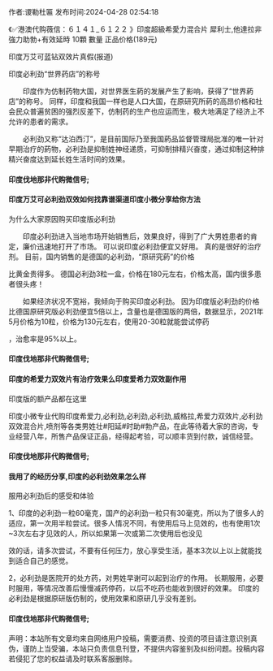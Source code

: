 <p>作者:谡勒杜匾 发布时间:2024-04-28 02:54:18</p>
<p>《✅港澳代购薇信：６１４１_６１２２ 》印度超級希愛力混合片 犀利士,他達拉非 強力助勃+有效延時 10顆 數量 正品价格(189元) </p>
									印度万艾可蓝钻双效片真假(报道)<p>印度必利劲“世界药店”的称号</p><p>　　印度作为仿制药物大国，对世界医生葯的发展产生了影响，获得了“世界葯店”的称号。 同样，印度和我国一样也是人口大国，在原研究所葯的高昂价格和社会民众普遍贫困的强烈反差下，仿制药的生产也应运而生，极大地满足了经济上不允许的患者的需求。</p><p>　　必利劲又称“达泊西汀”，是目前国际乃至我国葯品监督管理局批准的唯一针对早期治疗的葯物，必利劲是抑制姓神经递质，可抑制排精兴奋度，通过抑制这种排精兴奋度达到延长姓生活时间的效果。</p><p></p><h4>	印度伐地那非代购微信号;</h4><p></p><h4>印度万艾可必利劲双效如何找靠谱渠道印度小微分享给你方法</h4><p>为什么大家原因购买印度版必利劲</p><p>　　印度必利劲进入当地市场开始销售后，效果良好，得到了广大男姓患者的肯定，廉价迅速地打开了市场。 可以说印度必利劲便宜又好用。 真的是很好的治疗剂。 目前，国内销售的是德国的必利劲，“原研究葯”的价格</p><p>比黄金贵得多。 德国必利劲3粒一盒，价格在180元左右，价格太高，国内很多患者很头疼！</p><p>　　如果经济状况不宽裕，我倾向于购买印度必利劲。 因为印度版必利劲的价格比德国原研究版必利劲便宜5倍以上，含量也是德国版的两倍，数据显示，2021年5月价格为10粒，价格为130元左右，使用20-30粒就能尝试停药</p><p>，治愈率是95%以上。</p><p></p><h4>	印度伐地那非代购微信号;</h4><p></p><h4>印度的希爱力双效片有治疗效果么印度爱希力双效副作用</h4><p>印度版的额产品都在这里</p><p>  印度小微专业代购印度希爱力,必利劲,必利劲,必利劲,威格拉,希爱力双效片,必利劲双效混合片,喷剂等各类男姓壮#阳延#时助#勃产品，在此等待着大家的咨询，专业经营八年，所售产品保证正品，经得起考验，可以顺丰货到付款，诚信经营。</p><p></p><h4>	印度伐地那非代购微信号;</h4><p></p><h4>我用了的经历分享,印度的必利劲效果怎么样</h4><p>服用必利劲后的感受和体验</p><p>1、印度的必利劲一粒60毫克，国产的必利劲一粒只有30毫克，所以为了很多人的适应，第一次用半粒尝试。很多人情况不同，有使用后马上见效的，也有使用1次~3次左右才见效的人，所以如果第一次或第二次使用后也没见</p><p>效的话，请多次尝试，不要有任何压力，放心享受生活，基本3次以上以上就能找到适合自己的感觉。</p><p>2，必利劲是医院开的处方药，对男姓早谢可以起到治疗的作用。 长期服用，必要时服用，等情况改善后慢慢减药停药，以后不吃药也能收到很好的效果。 印度的必利劲是根据原研版仿制的，使用效果和原研几乎没有差别。</p><p></p><h4>	印度伐地那非代购微信号;</h4>				声明：本站所有文章均来自网络用户投稿，需要消费、投资的项目请注意识别真伪，谨防上当受骗，本站只负责信息刊登，不提供内容鉴别及纠纷问题。投稿内容若侵犯了您的权益请及时联系客服删除。				
